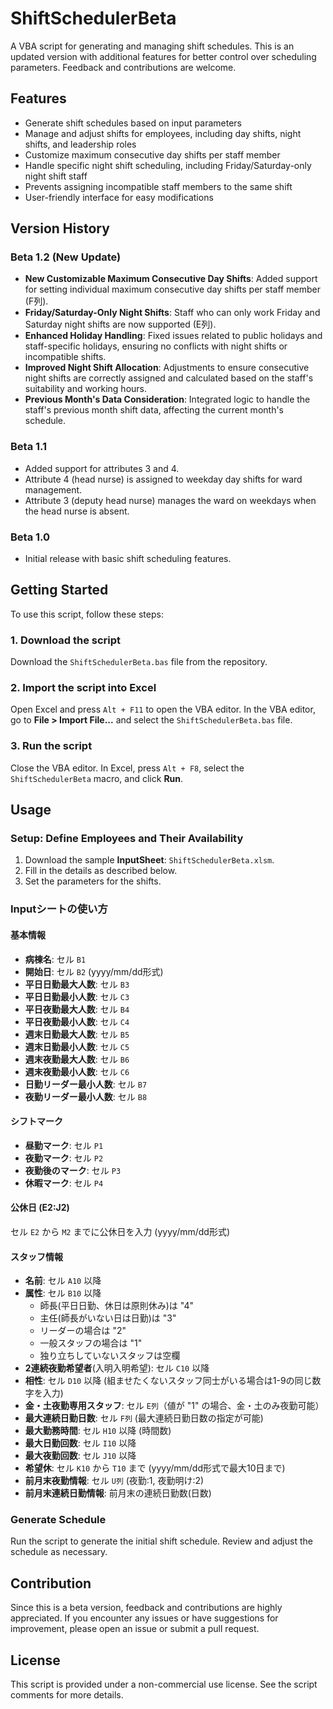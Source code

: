 # ShiftSchedulerBeta

A VBA script for generating and managing shift schedules. This is an updated version with additional features for better control over scheduling parameters. Feedback and contributions are welcome.

## Features

- Generate shift schedules based on input parameters
- Manage and adjust shifts for employees, including day shifts, night shifts, and leadership roles
- Customize maximum consecutive day shifts per staff member
- Handle specific night shift scheduling, including Friday/Saturday-only night shift staff
- Prevents assigning incompatible staff members to the same shift
- User-friendly interface for easy modifications

## Version History

### Beta 1.2 (New Update)
- **New Customizable Maximum Consecutive Day Shifts**: Added support for setting individual maximum consecutive day shifts per staff member (F列).
- **Friday/Saturday-Only Night Shifts**: Staff who can only work Friday and Saturday night shifts are now supported (E列).
- **Enhanced Holiday Handling**: Fixed issues related to public holidays and staff-specific holidays, ensuring no conflicts with night shifts or incompatible shifts.
- **Improved Night Shift Allocation**: Adjustments to ensure consecutive night shifts are correctly assigned and calculated based on the staff's suitability and working hours.
- **Previous Month's Data Consideration**: Integrated logic to handle the staff's previous month shift data, affecting the current month's schedule.

### Beta 1.1
- Added support for attributes 3 and 4.
- Attribute 4 (head nurse) is assigned to weekday day shifts for ward management.
- Attribute 3 (deputy head nurse) manages the ward on weekdays when the head nurse is absent.

### Beta 1.0
- Initial release with basic shift scheduling features.

## Getting Started

To use this script, follow these steps:

### 1. Download the script
Download the `ShiftSchedulerBeta.bas` file from the repository.

### 2. Import the script into Excel
Open Excel and press `Alt + F11` to open the VBA editor. In the VBA editor, go to **File > Import File...** and select the `ShiftSchedulerBeta.bas` file.

### 3. Run the script
Close the VBA editor. In Excel, press `Alt + F8`, select the `ShiftSchedulerBeta` macro, and click **Run**.

## Usage

### Setup: Define Employees and Their Availability

1. Download the sample **InputSheet**: `ShiftSchedulerBeta.xlsm`.
2. Fill in the details as described below.
3. Set the parameters for the shifts.

### Inputシートの使い方

#### 基本情報
- **病棟名**: セル `B1`
- **開始日**: セル `B2` (yyyy/mm/dd形式)
- **平日日勤最大人数**: セル `B3`
- **平日日勤最小人数**: セル `C3`
- **平日夜勤最大人数**: セル `B4`
- **平日夜勤最小人数**: セル `C4`
- **週末日勤最大人数**: セル `B5`
- **週末日勤最小人数**: セル `C5`
- **週末夜勤最大人数**: セル `B6`
- **週末夜勤最小人数**: セル `C6`
- **日勤リーダー最小人数**: セル `B7`
- **夜勤リーダー最小人数**: セル `B8`

#### シフトマーク
- **昼勤マーク**: セル `P1`
- **夜勤マーク**: セル `P2`
- **夜勤後のマーク**: セル `P3`
- **休暇マーク**: セル `P4`

#### 公休日 (E2:J2)
セル `E2` から `M2` までに公休日を入力 (yyyy/mm/dd形式)

#### スタッフ情報
- **名前**: セル `A10` 以降
- **属性**: セル `B10` 以降
  - 師長(平日日勤、休日は原則休み)は "4"
  - 主任(師長がいない日は日勤)は "3"
  - リーダーの場合は "2"
  - 一般スタッフの場合は "1"
  - 独り立ちしていないスタッフは空欄
- **2連続夜勤希望者**(入明入明希望): セル `C10` 以降
- **相性**: セル `D10` 以降 (組ませたくないスタッフ同士がいる場合は1-9の同じ数字を入力)
- **金・土夜勤専用スタッフ**: セル `E列`（値が "1" の場合、金・土のみ夜勤可能）
- **最大連続日勤日数**: セル `F列` (最大連続日勤日数の指定が可能)
- **最大勤務時間**: セル `H10` 以降 (時間数)
- **最大日勤回数**: セル `I10` 以降
- **最大夜勤回数**: セル `J10` 以降
- **希望休**: セル `K10` から `T10` まで (yyyy/mm/dd形式で最大10日まで)
- **前月末夜勤情報**: セル `U列` (夜勤:1, 夜勤明け:2)
- **前月末連続日勤情報**: 前月末の連続日勤数(日数)

### Generate Schedule
Run the script to generate the initial shift schedule. Review and adjust the schedule as necessary.

## Contribution

Since this is a beta version, feedback and contributions are highly appreciated. If you encounter any issues or have suggestions for improvement, please open an issue or submit a pull request.

## License

This script is provided under a non-commercial use license. See the script comments for more details.

